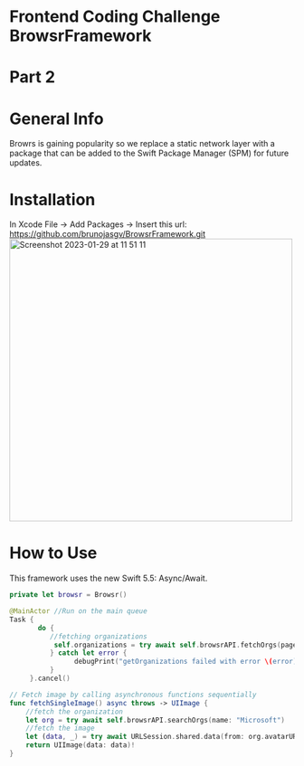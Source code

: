# Frontend Coding Challenge BrowsrFramework

# Part 2

# General Info

Browrs is gaining popularity so we replace a static network layer with a package that can be added to the Swift Package Manager (SPM) for future updates.

# Installation

In Xcode
File -> Add Packages -> Insert this url: https://github.com/brunojasgv/BrowsrFramework.git
<img width="500" alt="Screenshot 2023-01-29 at 11 51 11" src="https://user-images.githubusercontent.com/1737683/215324307-a686c1fe-354d-410d-9020-36215d4b33c9.png">

# How to Use

This framework uses the new Swift 5.5: Async/Await.

```swift
private let browsr = Browsr()

@MainActor //Run on the main queue
Task {
       do {
          //fetching organizations
           self.organizations = try await self.browsrAPI.fetchOrgs(page: self.page)
          } catch let error {
                debugPrint("getOrganizations failed with error \(error)")
          }
     }.cancel()

// Fetch image by calling asynchronous functions sequentially
func fetchSingleImage() async throws -> UIImage {
    //fetch the organization
	let org = try await self.browsrAPI.searchOrgs(name: "Microsoft")
    //fetch the image
	let (data, _) = try await URLSession.shared.data(from: org.avatarURL)
	return UIImage(data: data)!
}
